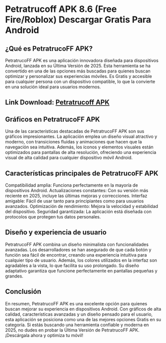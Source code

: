 # Petratrucoff APK 8.6 (Free Fire/Roblox) Descargar Gratis Para Android

## ¿Qué es PetratrucoFF APK?

PetratrucoFF APK es una aplicación innovadora diseñada para dispositivos Android, lanzada en su Última Versión de 2025. Esta herramienta se ha convertido en una de las opciones más buscadas para quienes buscan optimizar y personalizar sus experiencias móviles. Es Gratis y accesible para cualquier persona con un dispositivo compatible, lo que la convierte en una solución ideal para usuarios modernos.
## Link Download: [Petratrucoff APK](https://apkmodjoy.net/es/petratrucoff/)

## Gráficos en PetratrucoFF APK

Una de las características destacadas de PetratrucoFF APK son sus gráficos impresionantes. La aplicación emplea un diseño visual atractivo y moderno, con transiciones fluidas y animaciones que hacen que la navegación sea intuitiva. Además, los íconos y elementos visuales están optimizados para pantallas de alta resolución, ofreciendo una experiencia visual de alta calidad para cualquier dispositivo móvil Android.

## Características principales de PetratrucoFF APK

Compatibilidad amplia: Funciona perfectamente en la mayoría de dispositivos Android.
Actualizaciones constantes: Con su versión más reciente en 2025, incluye las últimas mejoras y correcciones.
Interfaz amigable: Fácil de usar tanto para principiantes como para usuarios avanzados.
Optimización de rendimiento: Mejora la velocidad y estabilidad del dispositivo.
Seguridad garantizada: La aplicación está diseñada con protocolos que protegen tus datos personales.
## Diseño y experiencia de usuario

PetratrucoFF APK combina un diseño minimalista con funcionalidades avanzadas. Los desarrolladores se han asegurado de que cada botón y función sea fácil de encontrar, creando una experiencia intuitiva para cualquier tipo de usuario. Además, los colores utilizados en la interfaz son agradables a la vista, lo que facilita su uso prolongado. Su diseño adaptativo garantiza que funcione perfectamente en pantallas pequeñas y grandes.

## Conclusión

En resumen, PetratrucoFF APK es una excelente opción para quienes buscan mejorar su experiencia en dispositivos Android. Con gráficos de alta calidad, características avanzadas y un diseño pensado para el usuario, esta aplicación se posiciona como una de las mejores opciones Gratis en su categoría. Si estás buscando una herramienta confiable y moderna en 2025, no dudes en probar la Última Versión de PetratrucoFF APK. ¡Descárgala ahora y optimiza tu móvil!
